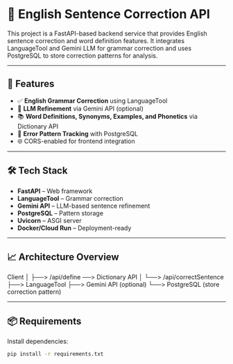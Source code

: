 # 🧠 English Sentence Correction API

This project is a FastAPI-based backend service that provides English sentence correction and word definition features. It integrates LanguageTool and Gemini LLM for grammar correction and uses PostgreSQL to store correction patterns for analysis.

---

## 🚀 Features

- ✅ **English Grammar Correction** using LanguageTool
- 🤖 **LLM Refinement** via Gemini API (optional)
- 📚 **Word Definitions, Synonyms, Examples, and Phonetics** via Dictionary API
- 🧠 **Error Pattern Tracking** with PostgreSQL
- 🌐 CORS-enabled for frontend integration

---

## 🛠️ Tech Stack

- **FastAPI** – Web framework
- **LanguageTool** – Grammar correction
- **Gemini API** – LLM-based sentence refinement
- **PostgreSQL** – Pattern storage
- **Uvicorn** – ASGI server
- **Docker/Cloud Run** – Deployment-ready

---
## 📈 Architecture Overview

Client
  │
  ├──> /api/define ──> Dictionary API
  │
  └──> /api/correctSentence
         ├──> LanguageTool
         ├──> Gemini API (optional)
         └──> PostgreSQL (store correction pattern)

---

## 📦 Requirements

Install dependencies:

```bash
pip install -r requirements.txt



